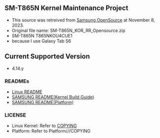 ## SM-T865N Kernel Maintenance Project
* This source was retreived from [Samsung OpenSource](https://opensource.samsung.com/uploadList) at November 8, 2023.
* Original file name: SM-T865N_KOR_RR_Opensource.zip
* SM-T865N T865NKOU4CUE1
* because I use Galaxy Tab S6

## Current Supported Version
* 4.14.y

### READMEs
* [Linux README](./README_linux)
* [SAMSUNG README(Kernel Build Guide)](./README_SAMSUNG/README_Kernel.txt)
* [SAMSUNG README(Platform)](./README_SAMSUNG/README_Platform.txt)

### LICENSE
* Linux Kernel: Refer to [COPYING](./COPYING)
* Platform: Refer to Platform/*/*/COPYING
